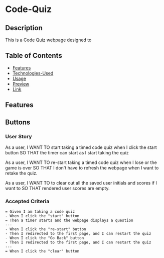 # Code-Quiz

## Description 
This is a Code Quiz webpage designed to 


## Table of Contents 
- [Features](#features)
- [Technologies-Used](#technologies)
- [Usage](#usage)
- [Preview](#preview)
- [Link](#link)

## Features 

## Buttons 

### User Story 
As a user, 
I WANT TO start taking a timed code quiz when I click  the start button 
SO THAT the timer can start as I start taking the quiz

As a user, 
I WANT TO re-start taking a timed code quiz when I lose or the game is over
SO THAT I don't have to refresh the webpage when I want to retake the quiz. 

As a user, 
I WANT TO to clear out all the saved user initials and scores if I want to 
SO THAT rendered user scores are empty.

### Accepted Criteria 
    = Given I am taking a code quiz
    - When I click the "start" button 
    = Then a timer starts and the webpage displays a question 
    ---
    - When I click the "re-start" button
    - Then I redirected to the first page, and I can restart the quiz
    - When I click the "Go Back" button
    - Then I redirected to the first page, and I can restart the quiz
    ---
    = When I click the "clear" button 
    